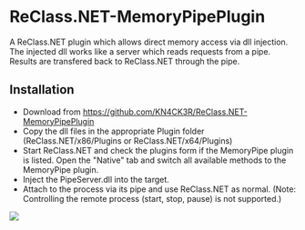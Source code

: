 # ReClass.NET-MemoryPipePlugin
A ReClass.NET plugin which allows direct memory access via dll injection.  
The injected dll works like a server which reads requests from a pipe. Results are transfered back to ReClass.NET through the pipe.

## Installation
- Download from https://github.com/KN4CK3R/ReClass.NET-MemoryPipePlugin
- Copy the dll files in the appropriate Plugin folder (ReClass.NET/x86/Plugins or ReClass.NET/x64/Plugins)
- Start ReClass.NET and check the plugins form if the MemoryPipe plugin is listed. Open the "Native" tab and switch all available methods to the MemoryPipe plugin.
- Inject the PipeServer.dll into the target.
- Attach to the process via its pipe and use ReClass.NET as normal. (Note: Controlling the remote process (start, stop, pause) is not supported.)

![](https://abload.de/img/pipe0mj0z.jpg)
